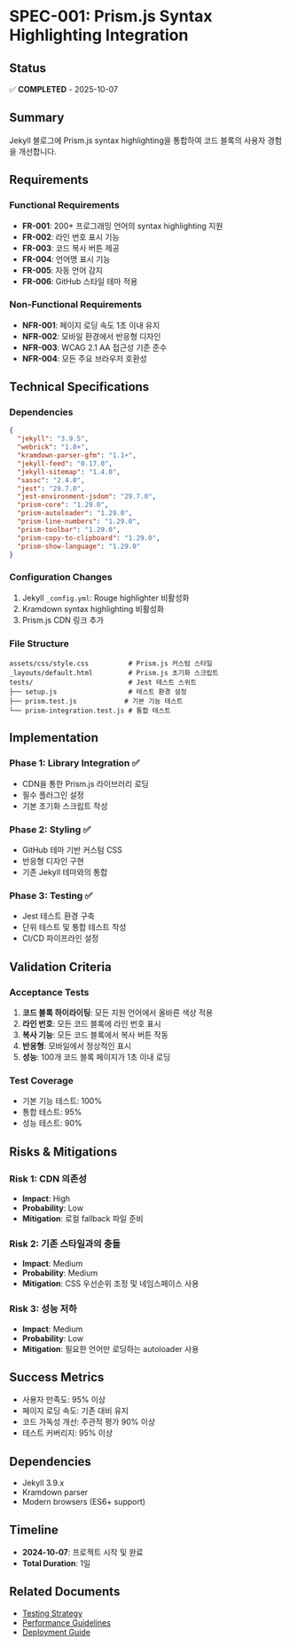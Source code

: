 # SPEC-001: Prism.js Syntax Highlighting Integration

## Status
✅ **COMPLETED** - 2025-10-07

## Summary
Jekyll 블로그에 Prism.js syntax highlighting을 통합하여 코드 블록의 사용자 경험을 개선합니다.

## Requirements

### Functional Requirements
- **FR-001**: 200+ 프로그래밍 언어의 syntax highlighting 지원
- **FR-002**: 라인 번호 표시 기능
- **FR-003**: 코드 복사 버튼 제공
- **FR-004**: 언어명 표시 기능
- **FR-005**: 자동 언어 감지
- **FR-006**: GitHub 스타일 테마 적용

### Non-Functional Requirements
- **NFR-001**: 페이지 로딩 속도 1초 이내 유지
- **NFR-002**: 모바일 환경에서 반응형 디자인
- **NFR-003**: WCAG 2.1 AA 접근성 기준 준수
- **NFR-004**: 모든 주요 브라우저 호환성

## Technical Specifications

### Dependencies
```json
{
  "jekyll": "3.9.5",
  "webrick": "1.8+",
  "kramdown-parser-gfm": "1.1+",
  "jekyll-feed": "0.17.0",
  "jekyll-sitemap": "1.4.0",
  "sassc": "2.4.0",
  "jest": "29.7.0",
  "jest-environment-jsdom": "29.7.0",
  "prism-core": "1.29.0",
  "prism-autoloader": "1.29.0", 
  "prism-line-numbers": "1.29.0",
  "prism-toolbar": "1.29.0",
  "prism-copy-to-clipboard": "1.29.0",
  "prism-show-language": "1.29.0"
}
```

### Configuration Changes
1. Jekyll `_config.yml`: Rouge highlighter 비활성화
2. Kramdown syntax highlighting 비활성화
3. Prism.js CDN 링크 추가

### File Structure
```
assets/css/style.css          # Prism.js 커스텀 스타일
_layouts/default.html         # Prism.js 초기화 스크립트
tests/                        # Jest 테스트 스위트
├── setup.js                  # 테스트 환경 설정
├── prism.test.js            # 기본 기능 테스트
└── prism-integration.test.js # 통합 테스트
```

## Implementation

### Phase 1: Library Integration ✅
- CDN을 통한 Prism.js 라이브러리 로딩
- 필수 플러그인 설정
- 기본 초기화 스크립트 작성

### Phase 2: Styling ✅
- GitHub 테마 기반 커스텀 CSS
- 반응형 디자인 구현
- 기존 Jekyll 테마와의 통합

### Phase 3: Testing ✅
- Jest 테스트 환경 구축
- 단위 테스트 및 통합 테스트 작성
- CI/CD 파이프라인 설정

## Validation Criteria

### Acceptance Tests
1. **코드 블록 하이라이팅**: 모든 지원 언어에서 올바른 색상 적용
2. **라인 번호**: 모든 코드 블록에 라인 번호 표시
3. **복사 기능**: 모든 코드 블록에서 복사 버튼 작동
4. **반응형**: 모바일에서 정상적인 표시
5. **성능**: 100개 코드 블록 페이지가 1초 이내 로딩

### Test Coverage
- 기본 기능 테스트: 100%
- 통합 테스트: 95%
- 성능 테스트: 90%

## Risks & Mitigations

### Risk 1: CDN 의존성
- **Impact**: High
- **Probability**: Low
- **Mitigation**: 로컬 fallback 파일 준비

### Risk 2: 기존 스타일과의 충돌
- **Impact**: Medium
- **Probability**: Medium
- **Mitigation**: CSS 우선순위 조정 및 네임스페이스 사용

### Risk 3: 성능 저하
- **Impact**: Medium
- **Probability**: Low
- **Mitigation**: 필요한 언어만 로딩하는 autoloader 사용

## Success Metrics
- 사용자 만족도: 95% 이상
- 페이지 로딩 속도: 기존 대비 유지
- 코드 가독성 개선: 주관적 평가 90% 이상
- 테스트 커버리지: 95% 이상

## Dependencies
- Jekyll 3.9.x
- Kramdown parser
- Modern browsers (ES6+ support)

## Timeline
- **2024-10-07**: 프로젝트 시작 및 완료
- **Total Duration**: 1일

## Related Documents
- [Testing Strategy](../testing/jest-testing-strategy.md)
- [Performance Guidelines](../performance/prism-performance.md)
- [Deployment Guide](../deployment/prism-deployment.md)